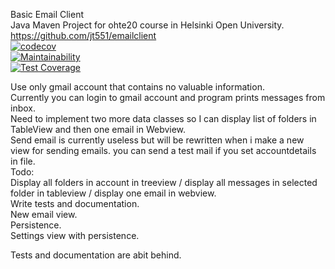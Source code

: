 Basic Email Client  
Java Maven Project for ohte20 course in Helsinki Open University.  
https://github.com/jt551/emailclient  
[![<jt551>](https://circleci.com/gh/jt551/emailclient.svg?style=shield)](https://circleci.com/gh/jt551/emailclient)  
[![codecov](https://codecov.io/gh/jt551/emailclient/branch/main/graph/badge.svg?token=SK7PA5BVQN)](https://codecov.io/gh/jt551/emailclient)  
[![Maintainability](https://api.codeclimate.com/v1/badges/2855f35eb5dda00f2b37/maintainability)](https://codeclimate.com/github/jt551/emailclient/maintainability)  
[![Test Coverage](https://api.codeclimate.com/v1/badges/2855f35eb5dda00f2b37/test_coverage)](https://codeclimate.com/github/jt551/emailclient/test_coverage)  

Use only gmail account that contains no valuable information.  
Currently you can login to gmail account and program prints messages from inbox.   
Need to implement two more data classes so I can display list of folders in TableView and then one email in Webview.  
Send email is currently useless but will be rewritten when i make a new view for sending emails. you can send a test mail if you set accountdetails in file.  
Todo:  
Display all folders in account in treeview / display all messages in selected folder in tableview / display one email in webview.  
Write tests and documentation.  
New email view.  
Persistence.  
Settings view with persistence.  


Tests and documentation are abit behind.  

